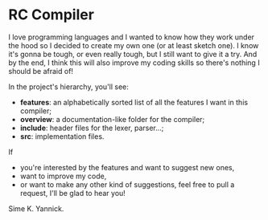 # RC Compiler

I love programming languages and I wanted to know how they work under the hood so I decided to create my own one (or at least sketch one).
I know it's gonna be tough, or even really tough, but I still want to give it a try. And by the end, I think this will also improve my coding skills so there's nothing I should be afraid of!

In the project's hierarchy, you'll see:
- **features**: an alphabetically sorted list of all the features I want in this compiler;
- **overview**: a documentation-like folder for the compiler;
- **include**: header files for the lexer, parser...;
- **src**: implementation files.

If 
- you're interested by the features and want to suggest new ones,
- want to improve my code,
- or want to make any other kind of suggestions,
feel free to pull a request, I'll be glad to hear you!



Sime K. Yannick.
